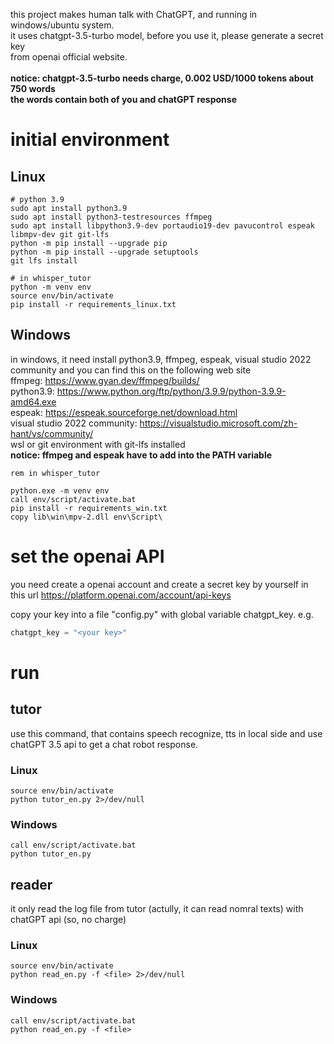 this project makes human talk with ChatGPT, and running in windows/ubuntu system. \
it uses chatgpt-3.5-turbo model, before you use it, please generate a secret key \
from openai official website. \
\
**notice: chatgpt-3.5-turbo needs charge, 0.002 USD/1000 tokens about 750 words** \
**the words contain both of you and chatGPT response** 

# initial environment

## Linux

```shell
# python 3.9
sudo apt install python3.9
sudo apt install python3-testresources ffmpeg
sudo apt install libpython3.9-dev portaudio19-dev pavucontrol espeak libmpv-dev git git-lfs
python -m pip install --upgrade pip
python -m pip install --upgrade setuptools
git lfs install

# in whisper_tutor
python -m venv env
source env/bin/activate
pip install -r requirements_linux.txt
```

## Windows

in windows, it need install python3.9, ffmpeg, espeak, visual studio 2022 community and you can find this on the following web site \
ffmpeg: https://www.gyan.dev/ffmpeg/builds/ \
python3.9: https://www.python.org/ftp/python/3.9.9/python-3.9.9-amd64.exe \
espeak: https://espeak.sourceforge.net/download.html \
visual studio 2022 community: https://visualstudio.microsoft.com/zh-hant/vs/community/ \
wsl or git environment with git-lfs installed
\
**notice: ffmpeg and espeak have to add into the PATH variable**

```batch
rem in whisper_tutor

python.exe -m venv env
call env/script/activate.bat
pip install -r requirements_win.txt
copy lib\win\mpv-2.dll env\Script\

```

# set the openai API
you need create a openai account and create a secret key by yourself in this url
https://platform.openai.com/account/api-keys

copy your key into a file "config.py" with global variable chatgpt_key.
e.g.
```python
chatgpt_key = "<your key>"
```

# run

## tutor
use this command, that contains speech recognize, tts in local side and use chatGPT 3.5 api to get a chat robot response.

### Linux
```shell
source env/bin/activate
python tutor_en.py 2>/dev/null
```

### Windows
```
call env/script/activate.bat
python tutor_en.py
```

## reader
it only read the log file from tutor (actully, it can read nomral texts) with chatGPT api (so, no charge)

### Linux
```shell
source env/bin/activate
python read_en.py -f <file> 2>/dev/null
```

### Windows
```
call env/script/activate.bat
python read_en.py -f <file>
```